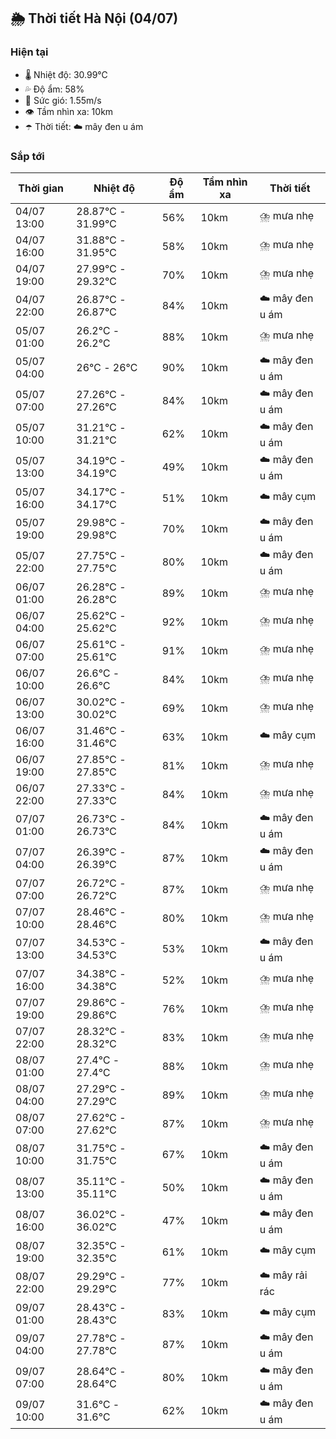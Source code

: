 ## 🌦️ Thời tiết Hà Nội (04/07)

### Hiện tại

- 🌡️ Nhiệt độ: 30.99℃
- 💦 Độ ẩm: 58%
- 💨 Sức gió: 1.55m/s
- 👁️ Tầm nhìn xa: 10km
- ☂️ Thời tiết: ☁️ mây đen u ám

### Sắp tới

| Thời gian | Nhiệt độ | Độ ẩm | Tầm nhìn xa | Thời tiết |
| --- | --- | --- | --- | --- |
| 04/07 13:00 | 28.87℃ - 31.99℃ | 56% | 10km | ⛈️ mưa nhẹ |
| 04/07 16:00 | 31.88℃ - 31.95℃ | 58% | 10km | ⛈️ mưa nhẹ |
| 04/07 19:00 | 27.99℃ - 29.32℃ | 70% | 10km | ⛈️ mưa nhẹ |
| 04/07 22:00 | 26.87℃ - 26.87℃ | 84% | 10km | ☁️ mây đen u ám |
| 05/07 01:00 | 26.2℃ - 26.2℃ | 88% | 10km | ⛈️ mưa nhẹ |
| 05/07 04:00 | 26℃ - 26℃ | 90% | 10km | ☁️ mây đen u ám |
| 05/07 07:00 | 27.26℃ - 27.26℃ | 84% | 10km | ☁️ mây đen u ám |
| 05/07 10:00 | 31.21℃ - 31.21℃ | 62% | 10km | ☁️ mây đen u ám |
| 05/07 13:00 | 34.19℃ - 34.19℃ | 49% | 10km | ☁️ mây đen u ám |
| 05/07 16:00 | 34.17℃ - 34.17℃ | 51% | 10km | ☁️ mây cụm |
| 05/07 19:00 | 29.98℃ - 29.98℃ | 70% | 10km | ☁️ mây đen u ám |
| 05/07 22:00 | 27.75℃ - 27.75℃ | 80% | 10km | ☁️ mây đen u ám |
| 06/07 01:00 | 26.28℃ - 26.28℃ | 89% | 10km | ⛈️ mưa nhẹ |
| 06/07 04:00 | 25.62℃ - 25.62℃ | 92% | 10km | ⛈️ mưa nhẹ |
| 06/07 07:00 | 25.61℃ - 25.61℃ | 91% | 10km | ⛈️ mưa nhẹ |
| 06/07 10:00 | 26.6℃ - 26.6℃ | 84% | 10km | ⛈️ mưa nhẹ |
| 06/07 13:00 | 30.02℃ - 30.02℃ | 69% | 10km | ⛈️ mưa nhẹ |
| 06/07 16:00 | 31.46℃ - 31.46℃ | 63% | 10km | ☁️ mây cụm |
| 06/07 19:00 | 27.85℃ - 27.85℃ | 81% | 10km | ⛈️ mưa nhẹ |
| 06/07 22:00 | 27.33℃ - 27.33℃ | 84% | 10km | ⛈️ mưa nhẹ |
| 07/07 01:00 | 26.73℃ - 26.73℃ | 84% | 10km | ☁️ mây đen u ám |
| 07/07 04:00 | 26.39℃ - 26.39℃ | 87% | 10km | ☁️ mây đen u ám |
| 07/07 07:00 | 26.72℃ - 26.72℃ | 87% | 10km | ⛈️ mưa nhẹ |
| 07/07 10:00 | 28.46℃ - 28.46℃ | 80% | 10km | ⛈️ mưa nhẹ |
| 07/07 13:00 | 34.53℃ - 34.53℃ | 53% | 10km | ☁️ mây đen u ám |
| 07/07 16:00 | 34.38℃ - 34.38℃ | 52% | 10km | ⛈️ mưa nhẹ |
| 07/07 19:00 | 29.86℃ - 29.86℃ | 76% | 10km | ⛈️ mưa nhẹ |
| 07/07 22:00 | 28.32℃ - 28.32℃ | 83% | 10km | ⛈️ mưa nhẹ |
| 08/07 01:00 | 27.4℃ - 27.4℃ | 88% | 10km | ⛈️ mưa nhẹ |
| 08/07 04:00 | 27.29℃ - 27.29℃ | 89% | 10km | ⛈️ mưa nhẹ |
| 08/07 07:00 | 27.62℃ - 27.62℃ | 87% | 10km | ⛈️ mưa nhẹ |
| 08/07 10:00 | 31.75℃ - 31.75℃ | 67% | 10km | ☁️ mây đen u ám |
| 08/07 13:00 | 35.11℃ - 35.11℃ | 50% | 10km | ☁️ mây đen u ám |
| 08/07 16:00 | 36.02℃ - 36.02℃ | 47% | 10km | ☁️ mây đen u ám |
| 08/07 19:00 | 32.35℃ - 32.35℃ | 61% | 10km | ☁️ mây cụm |
| 08/07 22:00 | 29.29℃ - 29.29℃ | 77% | 10km | ☁️ mây rải rác |
| 09/07 01:00 | 28.43℃ - 28.43℃ | 83% | 10km | ☁️ mây cụm |
| 09/07 04:00 | 27.78℃ - 27.78℃ | 87% | 10km | ☁️ mây đen u ám |
| 09/07 07:00 | 28.64℃ - 28.64℃ | 80% | 10km | ☁️ mây đen u ám |
| 09/07 10:00 | 31.6℃ - 31.6℃ | 62% | 10km | ☁️ mây đen u ám |
